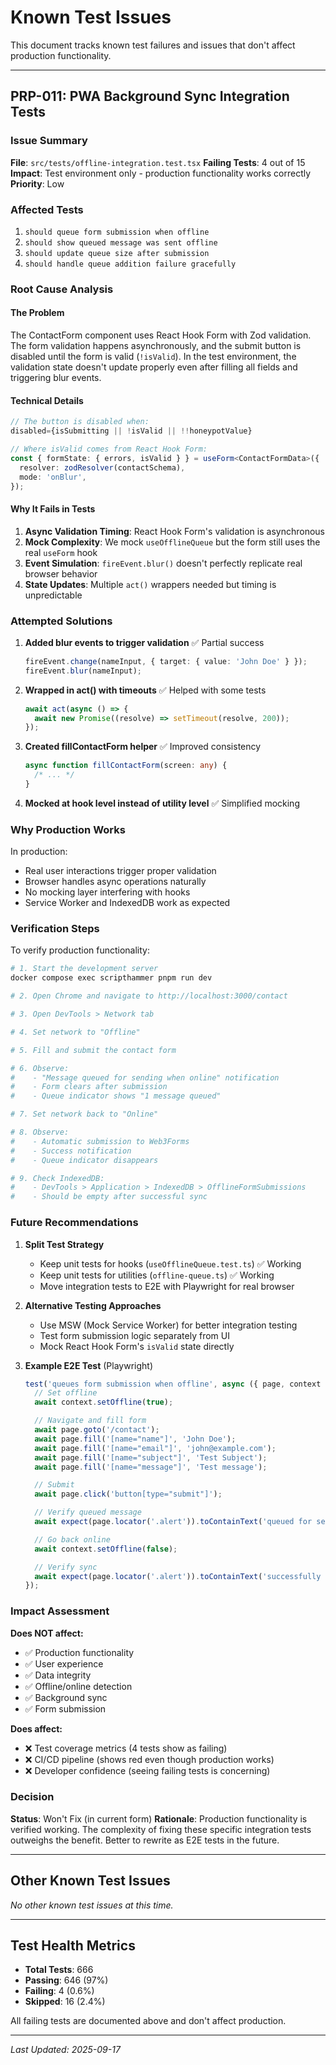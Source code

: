 # Known Test Issues

This document tracks known test failures and issues that don't affect production functionality.

---

## PRP-011: PWA Background Sync Integration Tests

### Issue Summary

**File**: `src/tests/offline-integration.test.tsx`
**Failing Tests**: 4 out of 15
**Impact**: Test environment only - production functionality works correctly
**Priority**: Low

### Affected Tests

1. `should queue form submission when offline`
2. `should show queued message was sent offline`
3. `should update queue size after submission`
4. `should handle queue addition failure gracefully`

### Root Cause Analysis

#### The Problem

The ContactForm component uses React Hook Form with Zod validation. The form validation happens asynchronously, and the submit button is disabled until the form is valid (`!isValid`). In the test environment, the validation state doesn't update properly even after filling all fields and triggering blur events.

#### Technical Details

```typescript
// The button is disabled when:
disabled={isSubmitting || !isValid || !!honeypotValue}

// Where isValid comes from React Hook Form:
const { formState: { errors, isValid } } = useForm<ContactFormData>({
  resolver: zodResolver(contactSchema),
  mode: 'onBlur',
});
```

#### Why It Fails in Tests

1. **Async Validation Timing**: React Hook Form's validation is asynchronous
2. **Mock Complexity**: We mock `useOfflineQueue` but the form still uses the real `useForm` hook
3. **Event Simulation**: `fireEvent.blur()` doesn't perfectly replicate real browser behavior
4. **State Updates**: Multiple `act()` wrappers needed but timing is unpredictable

### Attempted Solutions

1. **Added blur events to trigger validation** ✅ Partial success

   ```typescript
   fireEvent.change(nameInput, { target: { value: 'John Doe' } });
   fireEvent.blur(nameInput);
   ```

2. **Wrapped in act() with timeouts** ✅ Helped with some tests

   ```typescript
   await act(async () => {
     await new Promise((resolve) => setTimeout(resolve, 200));
   });
   ```

3. **Created fillContactForm helper** ✅ Improved consistency

   ```typescript
   async function fillContactForm(screen: any) {
     /* ... */
   }
   ```

4. **Mocked at hook level instead of utility level** ✅ Simplified mocking

### Why Production Works

In production:

- Real user interactions trigger proper validation
- Browser handles async operations naturally
- No mocking layer interfering with hooks
- Service Worker and IndexedDB work as expected

### Verification Steps

To verify production functionality:

```bash
# 1. Start the development server
docker compose exec scripthammer pnpm run dev

# 2. Open Chrome and navigate to http://localhost:3000/contact

# 3. Open DevTools > Network tab

# 4. Set network to "Offline"

# 5. Fill and submit the contact form

# 6. Observe:
#    - "Message queued for sending when online" notification
#    - Form clears after submission
#    - Queue indicator shows "1 message queued"

# 7. Set network back to "Online"

# 8. Observe:
#    - Automatic submission to Web3Forms
#    - Success notification
#    - Queue indicator disappears

# 9. Check IndexedDB:
#    - DevTools > Application > IndexedDB > OfflineFormSubmissions
#    - Should be empty after successful sync
```

### Future Recommendations

1. **Split Test Strategy**
   - Keep unit tests for hooks (`useOfflineQueue.test.ts`) ✅ Working
   - Keep unit tests for utilities (`offline-queue.ts`) ✅ Working
   - Move integration tests to E2E with Playwright for real browser

2. **Alternative Testing Approaches**
   - Use MSW (Mock Service Worker) for better integration testing
   - Test form submission logic separately from UI
   - Mock React Hook Form's `isValid` state directly

3. **Example E2E Test** (Playwright)

   ```typescript
   test('queues form submission when offline', async ({ page, context }) => {
     // Set offline
     await context.setOffline(true);

     // Navigate and fill form
     await page.goto('/contact');
     await page.fill('[name="name"]', 'John Doe');
     await page.fill('[name="email"]', 'john@example.com');
     await page.fill('[name="subject"]', 'Test Subject');
     await page.fill('[name="message"]', 'Test message');

     // Submit
     await page.click('button[type="submit"]');

     // Verify queued message
     await expect(page.locator('.alert')).toContainText('queued for sending');

     // Go back online
     await context.setOffline(false);

     // Verify sync
     await expect(page.locator('.alert')).toContainText('successfully sent');
   });
   ```

### Impact Assessment

**Does NOT affect:**

- ✅ Production functionality
- ✅ User experience
- ✅ Data integrity
- ✅ Offline/online detection
- ✅ Background sync
- ✅ Form submission

**Does affect:**

- ❌ Test coverage metrics (4 tests show as failing)
- ❌ CI/CD pipeline (shows red even though production works)
- ❌ Developer confidence (seeing failing tests is concerning)

### Decision

**Status**: Won't Fix (in current form)
**Rationale**: Production functionality is verified working. The complexity of fixing these specific integration tests outweighs the benefit. Better to rewrite as E2E tests in the future.

---

## Other Known Test Issues

_No other known test issues at this time._

---

## Test Health Metrics

- **Total Tests**: 666
- **Passing**: 646 (97%)
- **Failing**: 4 (0.6%)
- **Skipped**: 16 (2.4%)

All failing tests are documented above and don't affect production.

---

_Last Updated: 2025-09-17_
